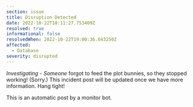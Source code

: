 ```yaml
---
section: issue
title: Disruption Detected
date: 2022-10-22T18:11:27.753409Z
resolved: true
informational: false
resolvedWhen: 2022-10-22T19:00:36.643250Z
affected:
  - Database
severity: disrupted
---
```

*Investigating* - _Someone_ forgot to feed the plot bunnies, so they stopped working! (Sorry.) This incident post will be updated once we have more information. Hang tight!

This is an automatic post by a monitor bot.
        